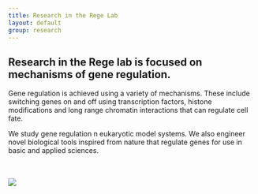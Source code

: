 ```yaml
---
title: Research in the Rege Lab
layout: default
group: research
---
```


## Research in the Rege lab is focused on mechanisms of gene regulation.


Gene regulation is achieved using a variety of mechanisms. These include switching genes on and off using transcription factors, histone modifications and long range chromatin interactions that can regulate cell fate. 

We study gene regulation n eukaryotic model systems. We also engineer novel biological tools inspired from nature that regulate genes for use in basic and applied sciences. 


<br><br>
<img class="img-responsive center-block" src="/static/img/research/.png">


<br><br>


<br><br>

<!--
layout: gridlay
title: research
subtitle: Ramani Lab Research
---
<!--
# **research interests**
{% for project in site.data.research_aims %}
<hr>
<!-- The paddingtop and margin-top edits allow anchors to link properly. -->
<!--
<div id = "{{project.title}}" class="row" style="padding-top: 60px; margin-top: -60px;">
    <div class="col-sm-7">
        <h3> {{project.title | markdownify}} </h3>
        <p class="text-justify">{{project.description | markdownify}}</p>
    </div>
    <div class="col-sm-5">
        <img class="img-responsive" src="{{project.image}}" {% if project.altimage %} onmouseover="this.src='{{project.altimage}}';" onmouseout="this.src='{{project.image}}';" {% endif %} alt="{{project.title}}"><br>
    </div>
</div>
{% endfor %}
-->
